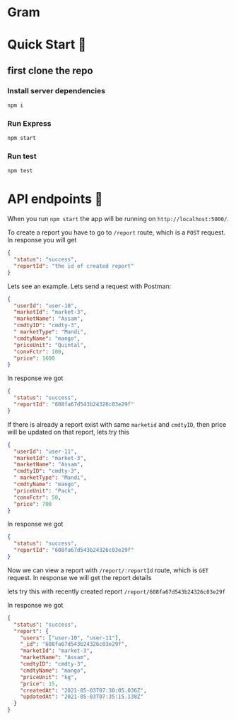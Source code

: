 # Gram

# Quick Start 🚀

## first clone the repo

### Install server dependencies

```bash
npm i
```

### Run Express

```bash
npm start
```

### Run test

```bash
npm test
```

# API endpoints 🚀

When you run `npm start` the app will be running on `http://localhost:5000/`.

To create a report you have to go to `/report` route, which is a `POST` request. In response you will get

```json
{
  "status": "success",
  "reportId": "the id of created report"
}
```

Lets see an example. Lets send a request with Postman:

```json
{
  "userId": "user-10",
  "marketId": "market-3",
  "marketName": "Assam",
  "cmdtyID": "cmdty-3",
  " marketType": "Mandi",
  "cmdtyName": "mango",
  "priceUnit": "Quintal",
  "convFctr": 100,
  "price": 1600
}
```

In response we got

```json
{
  "status": "success",
  "reportId": "608fa67d543b24326c03e29f"
}
```

If there is already a report exist with same `marketid` and `cmdtyID`, then price will be updated on that report, lets try this

```json
{
  "userId": "user-11",
  "marketId": "market-3",
  "marketName": "Assam",
  "cmdtyID": "cmdty-3",
  " marketType": "Mandi",
  "cmdtyName": "mango",
  "priceUnit": "Pack",
  "convFctr": 50,
  "price": 700
}
```

In response we got

```json
{
  "status": "success",
  "reportId": "608fa67d543b24326c03e29f"
}
```

Now we can view a report with `/report/:reportId` route, which is `GET` request. In response we will get the report details

lets try this with recently created report `/report/608fa67d543b24326c03e29f`

In response we got

```json
{
  "status": "success",
  "report": {
    "users": ["user-10", "user-11"],
    "_id": "608fa67d543b24326c03e29f",
    "marketId": "market-3",
    "marketName": "Assam",
    "cmdtyID": "cmdty-3",
    "cmdtyName": "mango",
    "priceUnit": "kg",
    "price": 15,
    "createdAt": "2021-05-03T07:30:05.036Z",
    "updatedAt": "2021-05-03T07:35:15.138Z"
  }
}
```
